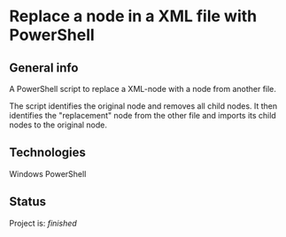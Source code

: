 # Replace a node in a XML file with PowerShell

## General info
A PowerShell script to replace a XML-node with a node from another file.

The script identifies the original node and removes all child nodes. It then identifies the "replacement" node from the other file and imports its child nodes to the original node.

## Technologies
Windows PowerShell

## Status
Project is: _finished_
